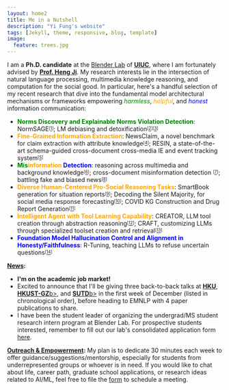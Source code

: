 ```yaml
---
layout: home2
title: Me in a Nutshell
description: "Yi Fung's website"
tags: [Jekyll, theme, responsive, blog, template]
image:
  feature: trees.jpg
---
```


I am a <b>Ph.D. candidate</b> at the <a href="https://blender.cs.illinois.edu/" target="_blank">Blender Lab</a> of <a href="https://cs.illinois.edu/" target="_blank"><b>UIUC</b></a>, where I am fortunately advised by <a href="https://blender.cs.illinois.edu/hengji.html" target="_blank"><b>Prof. Heng Ji</b></a>. My research interests lie in the intersection of natural language processing, multimedia knowledge reasoning, and computation for the social good. In particular, here's a handful selection of my recent research that dive into the fundamental model architectural mechanisms or frameworks empowering <i><font color="green">harmless</font></i>, <i><font color="orange">helpful</font></i>, and <i><font color="blue">honest</font></i> information communication:
* <b><font color="green">Norms Discovery and Explainable Norms Violation Detection</font></b>: NormSAGE<sup><sub>[<a href="https://arxiv.org/abs/2210.08604" target="_blank">1</a>]</sub></sup>; LM debiasing and detoxification<sup><sub>[<a href="https://arxiv.org/abs/2305.12798" target="_blank">2</a>]</sub></sup><sup><sub>[<a href="https://ojs.aaai.org/index.php/AAAI/article/view/26279" target="_blank">3</a>]</sub></sup>
* <b><font color="orange">Fine-Grained Information Extraction</font></b>: NewsClaim, a novel benchmark for claim extraction with attribute knowledge<sup><sub>[<a href="https://arxiv.org/abs/2112.08544" target="_blank">4</a>]</sub></sup>; RESIN, a state-of-the-art schema-guided cross-document cross-media IE and event tracking system<sup><sub>[<a href="https://aclanthology.org/2021.naacl-demos.16/" target="_blank">5</a>]</sub></sup>
* <b><font color="green">Mis</font><font color="orange">information</font> <font color="blue">Detection</font></b>: reasoning across multimedia and background knowledge<sup><sub>[<a href="http://scholar.google.es/citations?user=eUae2K0AAAAJ" target="_blank">6</a>]</sub></sup>; cross-document misinformation detection <sup><sub>[<a href="https://aclanthology.org/2022.naacl-main.40/" target="_blank">7</a>]</sub></sup>; battling fake and biased news<sup><sub>[<a href="https://dl.acm.org/doi/abs/10.1145/3534678.3542615" target="_blank">8</a>]</sub></sup>
* <b><font color="orange">Diverse Human-Centered Pro-Social Reasoning Tasks</font></b>: SmartBook generation for situation reports<sup><sub>[<a href="https://arxiv.org/pdf/2303.14337.pdf" target="_blank">9</a>]</sub></sup>; Decoding the Silent Majority, for social media response forecasting<sup><sub>[<a href="https://arxiv.org/pdf/2310.13297.pdf" target="_blank">10</a>]</sub></sup>; COVID KG Construction and Drug Report Generation<sup><sub>[<a href="https://aclanthology.org/2021.naacl-demos.8/" target="_blank">11</a>]</sub></sup>
* <b><font color="orange">Intelligent Agent with Tool Learning Capability</font></b>: CREATOR, LLM tool creation through abstraction reasoning<sup><sub>[<a href="https://arxiv.org/pdf/2305.14318.pdf" target="_blank">12</a>]</sub></sup>; CRAFT, customizing LLMs through specialized toolset creation and retrieval<sup><sub>[<a href="https://arxiv.org/abs/2309.17428" target="_blank">13</a>]</sub></sup>
* <b><font color="blue">Foundation Model Hallucination Control and Alignment in Honesty/Faithfulness</font></b>: R-Tuning, teaching LLMs to refuse uncertain questions<sup><sub>[<a href="https://arxiv.org/abs/2311.09677" target="_blank">14</a>]</sub></sup>

<b><u>News</u>:</b> 
* <b>I'm on the academic job market!</b>
* Excited to announce that I'll be giving three back-to-back talks at <a href="https://hkunlp.github.io/" target="_blank"><b>HKU</b></a>, <a href="https://www.hkust-gz.edu.cn/" target="_blank"><b>HKUST-GZ</b>b></a>, and <a href="https://www.sutd.edu.sg/" target="_blank"><b>SUTD</b>b></a> in the first week of December (listed in chronological order), before heading to EMNLP with 4 paper publications to share.
* I have been the student leader of organizing the undergrad/MS student research intern program at Blender Lab. For prospective students interested, remember to fill out our lab's consolidated application form <a href="https://forms.gle/fzUeXJvkNB6jM6sU6" target="_blank">here</a>.

<b><u>Outreach & Empowerment</u>:</b> 
My plan is to dedicate 30 minutes each week to offer guidance/suggestions/mentorship, especially for students from underrepresented groups or whoever is in need. If you would like to chat about life, career path, graduate school applications, or research ideas related to AI/ML, feel free to file the <a href="https://forms.gle/fzUeXJvkNB6jM6sU6" target="_blank">form</a> to schedule a meeting.
